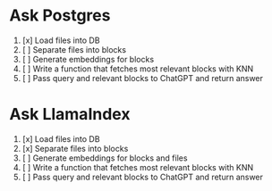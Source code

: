 # Ask Postgres

1. [x] Load files into DB
2. [ ] Separate files into blocks
3. [ ] Generate embeddings for blocks
4. [ ] Write a function that fetches most relevant blocks with KNN
5. [ ] Pass query and relevant blocks to ChatGPT and return answer

# Ask LlamaIndex

1. [x] Load files into DB
2. [x] Separate files into blocks
3. [ ] Generate embeddings for blocks and files
4. [ ] Write a function that fetches most relevant blocks with KNN
5. [ ] Pass query and relevant blocks to ChatGPT and return answer
